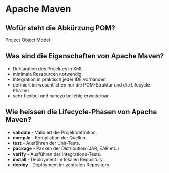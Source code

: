 # Apache Maven

## Wofür steht die Abkürzung POM?
Project Object Model

## Was sind die Eigenschaften von Apache Maven?
* Deklaration des Projektes in XML
* minimale Ressourcen notwendig
* Integration in praktisch jeder IDE vorhanden
* definiert im wesentlichen nur die POM-Struktur und die Lifecycle-Phasen
* sehr flexibel und nahezu beliebig erweiterbar

## Wie heissen die Lifecycle-Phasen von Apache Maven?
* __validate__ - Validiert die Projektdefinition.
* __compile__ - Kompliation der Quellen.
* __test__ - Ausführen der Unit-Tests.
* __package__ - Packen der Distribution (JAR, EAR etc.)
* __verify__ - Ausführen der Integrations-Tests.
* __install__ - Deployment im lokalen Repository.
* __deploy__ - Deployment im zentralen Repository.

